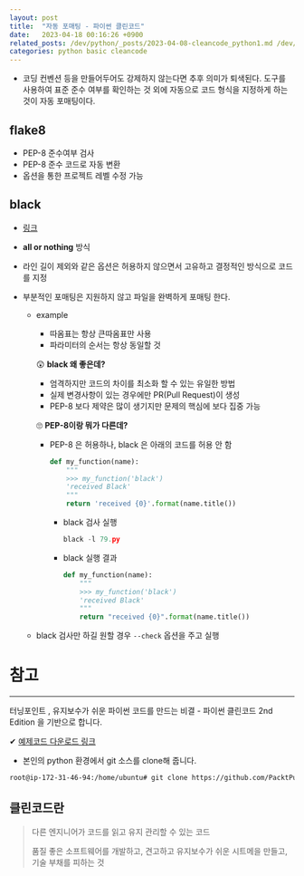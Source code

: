 ```yaml
---
layout: post
title:  "자동 포매팅 - 파이썬 클린코드"
date:   2023-04-18 00:16:26 +0900
related_posts: /dev/python/_posts/2023-04-08-cleancode_python1.md /dev/python/_posts/2023-04-08-cleancode_python2.md /dev/python/_posts/2023-04-08-cleancode_python4.md
categories: python basic cleancode
---
```


- 코딩 컨벤션 등을 만들어두어도 강제하지 않는다면 추후 의미가 퇴색된다. 도구를 사용하여 표준 준수 여부를 확인하는 것 외에 자동으로 코드 형식을 지정하게 하는 것이 자동 포매팅이다.

## **flake8**

- PEP-8 준수여부 검사
- PEP-8 준수 코드로 자동 변환
- 옵션을 통한 프로젝트 레벨 수정 가능

## **black**

- [링크](https://github.com/psf/black)

- **all or nothing** 방식

- 라인 길이 제외와 같은 옵션은 허용하지 않으면서 고유하고 결정적인 방식으로 코드를 지정

- 부분적인 포매팅은 지원하지 않고 파일을 완벽하게 포매팅 한다.

  - example 

    - 따옴표는 항상 큰따옴표만 사용
    - 파라미터의 순서는 항상 동일할 것

    😲 **black 왜 좋은데?**

    - 엄격하지만 코드의 차이를 최소화 할 수 있는 유일한 방법
    - 실제 변경사항이 있는 경우에만 PR(Pull Request)이 생성
    - PEP-8 보다 제약은 많이 생기지만 문제의 핵심에 보다 집중 가능

    🙄 **PEP-8이랑 뭐가 다른데?**

    - PEP-8 은 허용하나, black 은 아래의 코드를 허용 안 함

      ```python
      def my_function(name):
          """
          >>> my_function('black')
          'received Black'
          """
          return 'received {0}'.format(name.title())
      ```

      - black 검사 실행

        ```python
        black -l 79.py
        ```

      - black 실행 결과

        ```python
        def my_function(name):
            """
            >>> my_function('black')
            'received Black'
            """
            return "received {0}".format(name.title())
        ```

  - black 검사만 하길 원할 경우 `--check` 옵션을 주고 실행




# 참고

---

터닝포인트 , 유지보수가 쉬운 파이썬 코드를 만드는 비결 - 파이썬 클린코드 2nd Edition 을 기반으로 합니다.

✔ [예제코드 다운로드 링크](https://github.com/PacktPublishing/Clean-Code-in-Python-Second-Edition)

- 본인의 python 환경에서 git 소스를 clone해 줍니다.

```bash
root@ip-172-31-46-94:/home/ubuntu# git clone https://github.com/PacktPublishing/Clean-Code-in-Python-Second-Edition.git
```

## 클린코드란

> 다른 엔지니어가 코드를 읽고 유지 관리할 수 있는 코드
>
> 품질 좋은 소프트웨어를 개발하고, 견고하고 유지보수가 쉬운 시트메을 만들고, 기술 부채를 피하는 것

